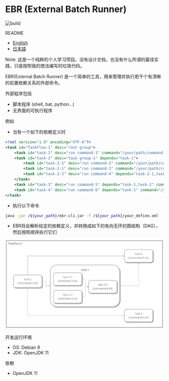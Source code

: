 # EBR (External Batch Runner)

![build](https://img.shields.io/badge/build-passing-green)

README

- [English](./README.md)
- [日本語](./README.ja_JP.md)

Note: 这是一个纯粹的个人学习项目。没有设计文档，也没有什么所谓的最佳实践，只是按照我的想法编写的垃圾代码。

EBR(External Batch Runner) 是一个简单的工具，用来管理并执行若干个有清晰的前置依赖关系的外部命令。

外部程序包括

- 脚本程序 (shell, bat, python...)
- 无界面的可执行程序

例如

- 当有一个如下的依赖定义时

```xml
<?xml version="1.0" encoding="UTF-8"?>
<task id="TaskFlow-1" desc="root group">
    <task id="task-1" desc="run command-1" command="/your/path/command-1.sh"/>
    <task id="task-2" desc="task group-1" depends="task-1">
        <task id="task-2-1" desc="run command-2" command="/your/path/command-2.sh"/>
        <task id="task-2-1" desc="run command-3" command="/your/path/command-3.sh"/>
        <task id="task-2-3" desc="run command-4" depends="task-2-1,task-2-2" command="/your/path/command-4.sh"/>
    </task>
    <task id="task-3" desc="run command-5" depends="task-1,task-2" command="/your/path/command-5.sh"/>
    <task id="task-4" desc="run command-6" depends="task-1" command="/your/path/command-6.sh"/>
</task>
```

- 执行以下命令

```sh
java -jar /${your_path}/ebr-cli.jar -f /${your_path}/your_define.xml
```

- EBR将会解析给定的依赖定义，并转换成如下的有向无环的图结构（DAG），然后按照顺序执行它们

![image](ebr-docs/sample_task_flow.jpg)

开发运行环境

- OS: Debian 9
- JDK: OpenJDK 11

依赖

- OpenJDK 11

